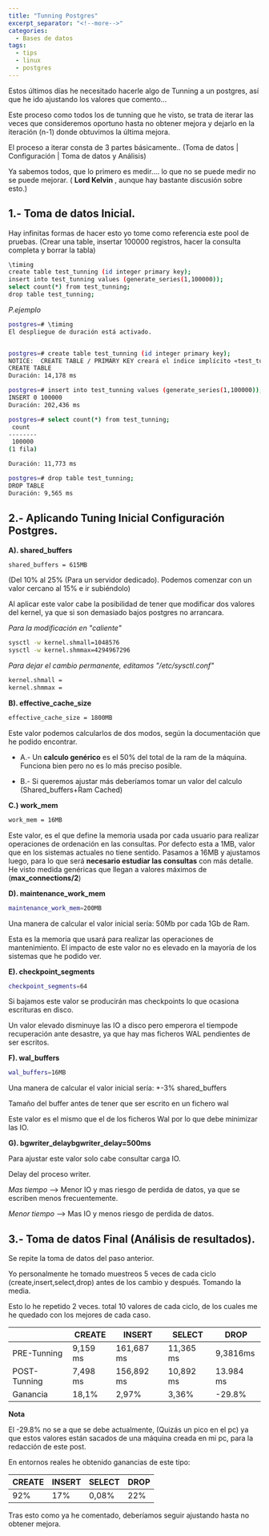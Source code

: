 ```yaml
---
title: "Tunning Postgres"
excerpt_separator: "<!--more-->"
categories:
  - Bases de datos
tags:
  - tips
  - linux
  - postgres
---
```

Estos últimos días he necesitado hacerle algo de Tunning a un postgres, así que he ido ajustando los valores que comento... 

Este proceso como todos los de tunning que he visto, se trata de iterar las veces que consideremos oportuno hasta no obtener mejora y dejarlo en la 
iteración (n-1) donde obtuvimos la última mejora.
<!--more-->

El proceso a iterar consta de 3 partes básicamente.. (Toma de datos | Configuración | Toma de datos y Análisis)

Ya sabemos todos, que lo primero es medir.... lo que no se puede medir no se puede mejorar. ( **Lord Kelvin** , aunque hay bastante discusión sobre esto.)

## 1.- Toma de datos Inicial.

Hay infinitas formas de hacer esto yo tome como referencia este pool de pruebas. (Crear una table, insertar 100000 registros, hacer la consulta completa y borrar la tabla)
```bash
\timing
create table test_tunning (id integer primary key);
insert into test_tunning values (generate_series(1,100000));
select count(*) from test_tunning;
drop table test_tunning;
```

*P.ejemplo*
```bash
postgres=# \timing
El despliegue de duración está activado.


postgres=# create table test_tunning (id integer primary key);
NOTICE:  CREATE TABLE / PRIMARY KEY creará el índice implícito «test_tunning_pkey» para la tabla «test_tunning»
CREATE TABLE
Duración: 14,178 ms

postgres=# insert into test_tunning values (generate_series(1,100000));
INSERT 0 100000
Duración: 202,436 ms

postgres=# select count(*) from test_tunning;
 count  
--------
 100000
(1 fila)

Duración: 11,773 ms

postgres=# drop table test_tunning;
DROP TABLE
Duración: 9,565 ms
```

## 2.- Aplicando Tuning Inicial Configuración Postgres.

**A). shared_buffers**
```bash
shared_buffers = 615MB 
```

(Del 10% al 25% (Para un servidor dedicado). Podemos comenzar con un valor cercano al 15% e ir subiéndolo) 

Al aplicar este valor cabe la posibilidad de tener que modificar dos valores del kernel, ya que si son demasiado bajos postgres no arrancara.

*Para la modificación en "caliente"*
```bash
sysctl -w kernel.shmall=1048576
sysctl -w kernel.shmmax=4294967296
```

*Para dejar el cambio permanente, editamos "/etc/sysctl.conf"*
```bash
kernel.shmall = 
kernel.shmmax = 
```

**B). effective_cache_size**
```bash
effective_cache_size = 1800MB 
```

Este valor podemos calcularlos de dos modos, según la documentación que he podido encontrar. 

- A.- Un **calculo genérico** es el 50% del total de la ram de la máquina. Funciona bien pero no es lo más preciso posible.

- B.- Si queremos ajustar más deberíamos tomar un valor del calculo (Shared_buffers+Ram Cached)


**C.) work_mem**
```bash
work_mem = 16MB 
```

Este valor, es el que define la memoria usada por cada usuario para realizar operaciones de ordenación en las consultas. Por defecto esta a 1MB, valor que en los sistemas actuales no tiene sentido. Pasamos a 16MB y ajustamos luego, para lo que será **necesario estudiar las consultas** con más detalle. He visto medida genéricas que llegan a valores máximos de (**max_connections/2**)


**D).  maintenance_work_mem**
```bash
maintenance_work_mem=200MB
```

Una manera de calcular el valor inicial sería: 50Mb por cada 1Gb de Ram.

Esta es la memoria que usará para realizar las operaciones de mantenimiento. El impacto de este valor no es elevado en la mayoría de los sistemas que he podido ver.


**E). checkpoint_segments**
```bash
checkpoint_segments=64 
```

Si bajamos este valor se producirán mas checkpoints lo que ocasiona escrituras en disco.

Un valor elevado disminuye las IO a disco pero emperora el tiempode recuperación ante desastre, ya que hay mas ficheros WAL pendientes de ser escritos.


**F). wal_buffers**
```bash
wal_buffers=16MB
```

Una manera de calcular el valor inicial sería: +-3% shared_buffers

Tamaño del buffer antes de tener que ser escrito en un fichero wal

Este valor es el mismo que el de los ficheros Wal por lo que debe minimizar las IO.


**G). bgwriter_delaybgwriter_delay=500ms**

Para ajustar este valor solo cabe consultar carga IO.

Delay del proceso writer.

*Mas tiempo* --> Menor IO y mas riesgo de perdida de datos, ya que se escriben menos frecuentemente.

*Menor tiempo* --> Mas IO y menos riesgo de perdida de datos.


## 3.- Toma de datos Final (Análisis de resultados).

Se repite la toma de datos del paso anterior.

Yo personalmente he tomado muestreos 5 veces de cada ciclo (create,insert,select,drop) antes de los cambio y después. Tomando la media. 

Esto lo he repetido 2 veces. total 10 valores de cada ciclo, de los cuales me he quedado con los mejores de cada caso.

|              | CREATE   | INSERT     | SELECT    | DROP      |
|--------------|----------|------------|-----------|-----------|
| PRE-Tunning  | 9,159 ms | 161,687 ms | 11,365 ms | 9,3816ms  |
| POST-Tunning | 7,498 ms | 156,892 ms | 10,892 ms | 13.984 ms |
| Ganancia     | 18,1%    | 2,97%      | 3,36%     | -29.8%    |


**Nota**

El -29.8% no se a que se debe actualmente, (Quizás un pico en el pc) ya que estos valores están sacados de una máquina creada en mi pc, para la redacción de este post.

En entornos reales he obtenido ganancias de este tipo:

| CREATE | INSERT | SELECT | DROP |
|--------|--------|--------|------|
| 92%    | 17%    | 0,08%  | 22%  |

Tras esto como ya he comentado, deberíamos seguir ajustando hasta no obtener mejora.